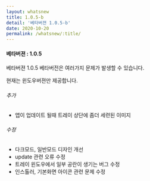 ```yaml
---
layout: whatsnew
title: 1.0.5-b
detail: '베타버젼 1.0.5-b'
date: 2020-10-20
permalink: /whatsnew/:title/
---
```

<h4>베타버젼 : 1.0.5</h4>

베타버젼 1.0.5
베타버전은 여러가지 문제가 발생할 수 있습니다.

현재는 윈도우버젼만 제공합니다.

###### 추가
- 앱이 업데이트 될때 트레이 상단에 좀더 세련된 이미지

###### 수정
- 다크모드, 일반모드 디자인 개선
- update 관련 오류 수정
- 트레이 윈도우에서 일부 공란이 생기는 버그 수정
- 인스톨러, 기본화면 아이콘 관련 문제 수정

